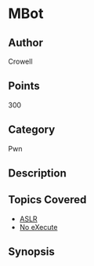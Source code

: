 # MBot
## Author
Crowell
## Points
300
## Category
Pwn
## Description

## Topics Covered

- [ASLR](/binary-exploitation/address-space-layout-randomization/)
- [No eXecute](/binary-exploitation/no-execute/)
## Synopsis


